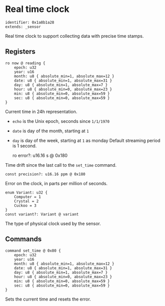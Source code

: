 # Real time clock

    identifier: 0x1a8b1a28
    extends: _sensor

Real time clock to support collecting data with precise time stamps.
## Registers

    ro now @ reading {
        epoch: u32
        year: u16
        month: u8 { absolute_min=1, absolute_max=12 }
        date: u8 { absolute_min=1, absolute_max=31 }
        day: u8 { absolute_min=1, absolute_max=7 }
        hour: u8 { absolute_min=0, absolute_max=23 }
        min: u8 { absolute_min=0, absolute_max=59 }
        sec: u8 { absolute_min=0, absolute_max=59 }
    }

Current time in 24h representation. 
* ``echo`` is the Unix epoch, seconds since ``1/1/1970``
* ``date`` is day of the month, starting at ``1``
* ``day`` is day of the week, starting at ``1`` as monday
Default streaming period is 1 second.

    ro error?: u16.16 s @ 0x180

Time drift since the last call to the ``set_time`` command.

    const precision?: u16.16 ppm @ 0x180

Error on the clock, in parts per million of seconds.

    enum Variant: u32 {
        Computer = 1
        Crystal = 2        
        Cuckoo = 3
    }
    const variant?: Variant @ variant

The type of physical clock used by the sensor.

## Commands

    command set_time @ 0x80 {
        epoch: u32
        year: u16
        month: u8 { absolute_min=1, absolute_max=12 }
        date: u8 { absolute_min=1, absolute_max=31 }
        day: u8 { absolute_min=1, absolute_max=7 }
        hour: u8 { absolute_min=0, absolute_max=23 }
        min: u8 { absolute_min=0, absolute_max=59 }
        sec: u8 { absolute_min=0, absolute_max=59 }
    }

Sets the current time and resets the error.

